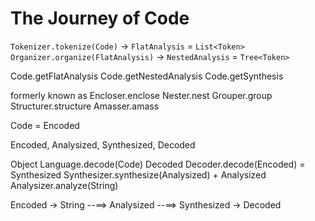 # The Journey of Code

`Tokenizer.tokenize(Code)` -> `FlatAnalysis` = `List<Token>`
`Organizer.organize(FlatAnalysis)` -> `NestedAnalysis` = `Tree<Token>`

Code.getFlatAnalysis
Code.getNestedAnalysis
Code.getSynthesis


formerly known as Encloser.enclose
Nester.nest
Grouper.group
Structurer.structure
Amasser.amass

Code = Encoded

Encoded, Analysized, Synthesized, Decoded

Object Language.decode(Code)
Decoded Decoder.decode(Encoded) = Synthesized Synthesizer.synthesize(Analysized) + Analysized Analysizer.analyze(String)

Encoded -> String --==> Analysized --==> Synthesized -> Decoded
